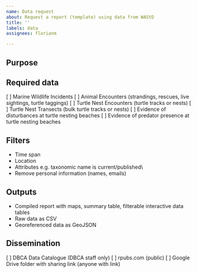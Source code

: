 ```yaml
---
name: Data request
about: Request a report (template) using data from WAStD
title: ''
labels: data
assignees: florianm

---
```


## Purpose
<!-- Audience: Who will receive this data? -->
<!-- Inference: This report will list... / show... / tally... -->

## Required data
<!-- What data should the report show? -->
[ ] Marine Wildlife Incidents
[ ] Animal Encounters (strandings, rescues, live sightings, turtle taggings)
[ ] Turtle Nest Encounters (turtle tracks or nests)
[ ] Turtle Nest Transects (bulk turtle tracks or nests)
[ ] Evidence of disturbances at turtle nesting beaches
[ ] Evidence of predator presence at turtle nesting beaches

## Filters
<!-- What should the data be restricted to? -->
* Time span
* Location
* Attributes e.g. taxonomic name is current/published\
* Remove personal information (names, emails)

## Outputs
* Compiled report with maps, summary table, filterable interactive data tables
* Raw data as CSV
* Georeferenced data as GeoJSON

## Dissemination
[ ] DBCA Data Catalogue (DBCA staff only)
[ ] rpubs.com (public)
[ ] Google Drive folder with sharing link (anyone with link)
